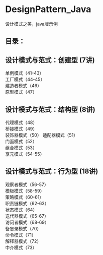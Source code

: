 # DesignPattern_Java
设计模式之美，java版示例

## 目录：

## 设计模式与范式：创建型 (7讲)
单例模式（41-43）  
工厂模式（44-45）  
建造者模式（46）  
原型模式（47）  


## 设计模式与范式：结构型 (8讲)
代理模式（48）  
桥接模式（49）  
装饰器模式（50） 
适配器模式（51）   
门面模式（52）  
组合模式（53）  
享元模式（54-55）  


## 设计模式与范式：行为型 (18讲)

观察者模式（56-57）  
模板模式（58-59）  
策略模式（60-61）  
职责链模式（62-63）  
状态模式（64）  
迭代器模式（65-67）  
访问者模式（68-69）  
备忘录模式（70）  
命令模式（71）  
解释器模式（72）  
中介模式（73）  